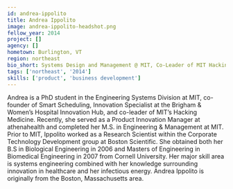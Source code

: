 ```yaml
---
id: andrea-ippolito
title: Andrea Ippolito
image: andrea-ippolito-headshot.png
fellow_year: 2014
project: []
agency: []
hometown: Burlington, VT
region: northeast
bio_short: Systems Design and Management @ MIT, Co-Leader of MIT Hacking Medicine, Co-Founder of Smart Scheduling, Biomedical Engineering @ Cornell
tags: ['northeast', '2014']
skills: ['product', 'business development']
---
```


Andrea is a PhD student in the Engineering Systems Division at MIT, co-founder of Smart Scheduling, Innovation Specialist at the Brigham & Women’s Hospital Innovation Hub, and co-leader of MIT’s Hacking Medicine. Recently, she served as a Product Innovation Manager at athenahealth and completed her M.S. in Engineering & Management at MIT. Prior to MIT, Ippolito worked as a Research Scientist within the Corporate Technology Development group at Boston Scientific. She obtained both her B.S in Biological Engineering in 2006 and Masters of Engineering in Biomedical Engineering in 2007 from Cornell University. Her major skill area is systems engineering combined with her knowledge surrounding innovation in healthcare and her infectious energy. Andrea Ippolito is originally from the Boston, Massachusetts area.
